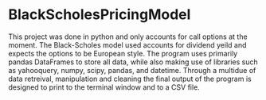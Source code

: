 # BlackScholesPricingModel
This project was done in python and only accounts for call options at the moment. The Black-Scholes model used accounts for dividend yeild and expects the options to be European style. The program uses primarily pandas DataFrames to store all data, while also making use of libraries such as yahooquery, numpy, scipy, pandas, and datetime. Through a multidue of data retreival, manipulation and cleaning the final output of the program is designed to print to the terminal window and to a CSV file.
